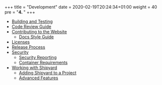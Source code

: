 +++
title = "Development"
date = 2020-02-19T20:24:34+01:00
weight = 40
pre = "<b>4. </b>"
+++

* [Building and Testing](building-testing)
* [Code Review Guide](code-review)
* [Contributing to the Website](website)
  * [Docs Style Guide](website/style-guide)
* [Licenses](licenses)
* [Release Process](release-process)
* [Security](security)
  * [Security Reporting](security/reporting)
  * [Container Requirements](security/containers)
* [Working with Shipyard](shipyard)
  * [Adding Shipyard to a Project](shipyard/first-time)
  * [Advanced Features](shipyard/advanced)
